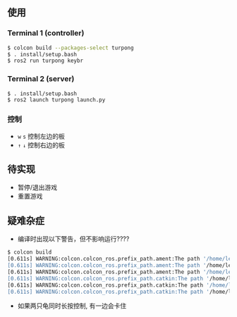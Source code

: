## 使用

### Terminal 1 (controller)
```bash
$ colcon build --packages-select turpong
$ . install/setup.bash
$ ros2 run turpong keybr
```

### Terminal 2 (server)
```bash
$ . install/setup.bash
$ ros2 launch turpong launch.py
```

### 控制
- `w` `s` 控制左边的板
- `↑` `↓` 控制右边的板


## 待实现
- 暂停/退出游戏
- 重置游戏


## 疑难杂症
- 编译时出现以下警告，但不影响运行????
```bash
$ colcon build
[0.611s] WARNING:colcon.colcon_ros.prefix_path.ament:The path '/home/lerane/turPong/install/turpong' in the environment variable AMENT_PREFIX_PATH doesn't exist
[0.611s] WARNING:colcon.colcon_ros.prefix_path.ament:The path '/home/lerane/turPong/install/turPong' in the environment variable AMENT_PREFIX_PATH doesn't exist
[0.611s] WARNING:colcon.colcon_ros.prefix_path.ament:The path '/home/lerane/turPong/install/interfaces' in the environment variable AMENT_PREFIX_PATH doesn't exist
[0.611s] WARNING:colcon.colcon_ros.prefix_path.catkin:The path '/home/lerane/turPong/install/turpong' in the environment variable CMAKE_PREFIX_PATH doesn't exist
[0.611s] WARNING:colcon.colcon_ros.prefix_path.catkin:The path '/home/lerane/turPong/install/turPong' in the environment variable CMAKE_PREFIX_PATH doesn't exist
[0.611s] WARNING:colcon.colcon_ros.prefix_path.catkin:The path '/home/lerane/turPong/install/interfaces' in the environment variable CMAKE_PREFIX_PATH doesn't exist
```
- 如果两只龟同时长按控制, 有一边会卡住
